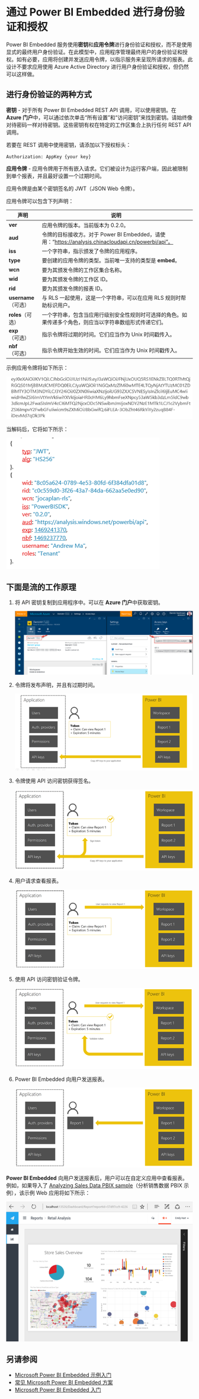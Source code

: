 <properties
   pageTitle="通过 Power BI Embedded 进行身份验证和授权"
   description="通过 Power BI Embedded 进行身份验证和授权"
   services="power-bi-embedded"
   documentationCenter=""
   authors="mgblythe"
   manager="NA"
   editor=""
   tags=""/>

<tags
   ms.service="power-bi-embedded"
   ms.devlang="NA"
   ms.topic="article"
   ms.tgt_pltfrm="NA"
   ms.workload="powerbi"
   ms.date="07/26/2016"
   ms.author="mblythe"
   wacn.date="12/29/2016"/>  


# 通过 Power BI Embedded 进行身份验证和授权

Power BI Embedded 服务使用**密钥**和**应用令牌**进行身份验证和授权，而不是使用显式的最终用户身份验证。在此模型中，应用程序管理最终用户的身份验证和授权。如有必要，应用将创建并发送应用令牌，以指示服务来呈现所请求的报表。此设计不要求应用使用 Azure Active Directory 进行用户身份验证和授权，但仍然可以这样做。

## 进行身份验证的两种方式

**密钥** - 对于所有 Power BI Embedded REST API 调用，可以使用密钥。在 **Azure 门户**中，可以通过依次单击“所有设置”和“访问密钥”来找到密钥。请始终像对待密码一样对待密钥。这些密钥有权在特定的工作区集合上执行任何 REST API 调用。

若要在 REST 调用中使用密钥，请添加以下授权标头：

    Authorization: AppKey {your key}

**应用令牌** - 应用令牌用于所有嵌入请求。它们被设计为运行客户端，因此被限制到单个报表，并且最好设置一个过期时间。

应用令牌是由某个密钥签名的 JWT（JSON Web 令牌）。

应用令牌可以包含下列声明：

| 声明 | 说明 |
|--------------|------------|
| **ver** | 应用令牌的版本。当前版本为 0.2.0。 |
| **aud** | 令牌的目标接收方。对于 Power BI Embedded，请使用：“https://analysis.chinacloudapi.cn/powerbi/api”。 |
| **iss** | 一个字符串，指示颁发了令牌的应用程序。 |
| **type** | 要创建的应用令牌的类型。当前唯一支持的类型是 **embed**。 |
| **wcn** | 要为其颁发令牌的工作区集合名称。 |
| **wid** | 要为其颁发令牌的工作区 ID。 |
| **rid** | 要为其颁发令牌的报表 ID。 |
| **username**（可选） | 与 RLS 一起使用，这是一个字符串，可以在应用 RLS 规则时帮助标识用户。 |
| **roles**（可选） | 一个字符串，包含当应用行级别安全性规则时可选择的角色。如果传递多个角色，则应当以字符串数组形式传递它们。 |
| **exp**（可选） | 指示令牌将过期的时间。它们应当作为 Unix 时间戳传入。 |
| **nbf**（可选） | 指示令牌开始生效的时间。它们应当作为 Unix 时间戳传入。 |

示例应用令牌将如下所示：

![](./media/power-bi-embedded-app-token-flow/power-bi-embedded-app-token-flow-sample-coded.png)  



当解码后，它将如下所示：

![](./media/power-bi-embedded-app-token-flow/power-bi-embedded-app-token-flow-sample-decoded.png)  



## 下面是流的工作原理

1. 将 API 密钥复制到应用程序中。可以在 **Azure 门户**中获取密钥。

    ![](./media/powerbi-embedded-get-started-sample/azure-portal.png)  


2. 令牌将发布声明，并且有过期时间。

    ![](./media/powerbi-embedded-get-started-sample/power-bi-embedded-token-2.png)  


3. 令牌使用 API 访问密钥获得签名。

    ![](./media/powerbi-embedded-get-started-sample\power-bi-embedded-token-3.png)  


4. 用户请求查看报表。

    ![](./media/powerbi-embedded-get-started-sample/power-bi-embedded-token-4.png)  


5.	使用 API 访问密钥验证令牌。

    ![](./media/powerbi-embedded-get-started-sample/power-bi-embedded-token-5.png)  


6.	Power BI Embedded 向用户发送报表。

    ![](./media/powerbi-embedded-get-started-sample/power-bi-embedded-token-6.png)  


**Power BI Embedded** 向用户发送报表后，用户可以在自定义应用中查看报表。例如，如果导入了 [Analyzing Sales Data PBIX sample](http://download.microsoft.com/download/1/4/E/14EDED28-6C58-4055-A65C-23B4DA81C4DE/Analyzing_Sales_Data.pbix)（分析销售数据 PBIX 示例），该示例 Web 应用将如下所示：

![](./media/powerbi-embedded-get-started-sample/sample-web-app.png)  


## 另请参阅
- [Microsoft Power BI Embedded 示例入门](/documentation/articles/power-bi-embedded-get-started-sample/)
- [常见 Microsoft Power BI Embedded 方案](/documentation/articles/power-bi-embedded-scenarios/)
- [Microsoft Power BI Embedded 入门](/documentation/articles/power-bi-embedded-get-started/)

<!---HONumber=Mooncake_1010_2016-->
